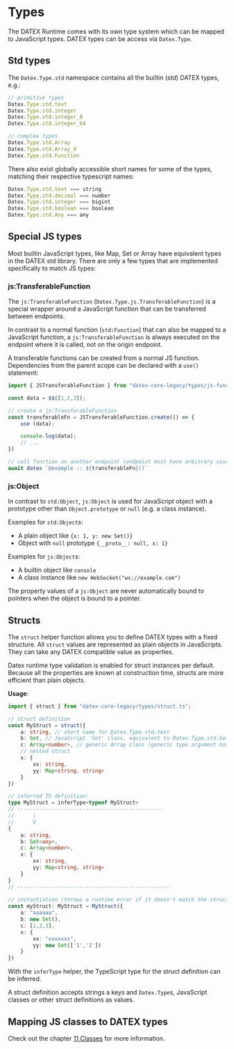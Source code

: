 # Types

The DATEX Runtime comes with its own type system which can be mapped to JavaScript types.
DATEX types can be access via `Datex.Type`.

## Std types 
The `Datex.Type.std` namespace contains all the builtin (*std*) DATEX types, e.g.:
```ts
// primitive types
Datex.Type.std.text
Datex.Type.std.integer
Datex.Type.std.integer_8
Datex.Type.std.integer_64

// complex types
Datex.Type.std.Array
Datex.Type.std.Array_8
Datex.Type.std.Function
```

There also exist globally accessible short names for some of the types, matching their respective typescript names:
```ts
Datex.Type.std.text === string
Datex.Type.std.decimal === number
Datex.Type.std.integer === bigint
Datex.Type.std.boolean === boolean
Datex.Type.std.Any === any
```

## Special JS types

Most builtin JavaScript types, like Map, Set or Array have equivalent types in the DATEX std library.
There are only a few types that are implemented specifically to match JS types:

### js:TransferableFunction

The `js:TransferableFunction` (`Datex.Type.js.TransferableFunction`) is a special wrapper
around a JavaScript function that can be transferred between endpoints.

In contrast to a normal function (`std:Function`) that can also be mapped to a JavaScript function,
a `js:TransferableFunction` is always executed on the endpoint where it is called, not on the origin endpoint.

A transferable functions can be created from a normal JS function. Dependencies from the parent scope can be declared with a `use()` statement:

```ts
import { JSTransferableFunction } from "datex-core-legacy/types/js-function.ts";

const data = $$([1,2,3]);

// create a js:TransferableFunction
const transferableFn = JSTransferableFunction.create(() => {
    use (data);

    console.log(data);
    // ...
})

// call function on another endpoint (endpoint must have arbitrary source code execution permission)
await datex `@example :: ${transferableFn}()`
```

### js:Object

In contrast to `std:Object`, `js:Object` is used for JavaScript object with a prototype other than `Object.prototype` or `null` (e.g. a class instance). 

Examples for `std:Object`s:
 * A plain object like `{x: 1, y: new Set()}`
 * Object with `null` prototype `{__proto__: null, x: 1}`

Examples for `js:Object`s:
 * A builtin object like `console`
 * A class instance like `new WebSocket("ws://example.com")`

The property values of a `js:Object` are never automatically bound to pointers when the object is bound to a pointer.

## Structs

The `struct` helper function allows you to define DATEX types with a
fixed structure.
All `struct` values are represented as plain objects in JavaScripts.
They can take any DATEX compatible value as properties.

Datex runtime type validation is enabled for struct instances per default.
Because all the properties are known at construction time,
structs are more efficient than plain objects.

**Usage**:

```ts
import { struct } from "datex-core-legacy/types/struct.ts";

// struct definition
const MyStruct = struct({
    a: string, // short name for Datex.Type.std.text
    b: Set, // JavaScript 'Set' class, equivalent to Datex.Type.std.Set
    c: Array<number>, // generic Array class (generic type argument has no effect at runtime!)
    // nested struct
    x: {
        xx: string,
        yy: Map<string, string>
    }
})

// inferred TS definition:
type MyStruct = inferType<typeof MyStruct>
// -----------------------------------------------
//      | 
//      V
{
    a: string,
    b: Set<any>,
    c: Array<number>,
    x: {
        xx: string,
        yy: Map<string, string>
    }
}
// -------------------------------------------------
 
// instantiation (throws a runtime error if it doesn't match the struct definition)
const myStruct: MyStruct = MyStruct({
    a: "aaaaaa",
    b: new Set(),
    c: [1,2,3],
    x: {
        xx: "xxxxxxx",
        yy: new Set(['1','2'])
    }
})
```

With the `inferType` helper, the TypeScript type
for the struct definition can be inferred.

A struct definition accepts strings a keys and `Datex.Type`s,
JavaScript classes or other struct definitions as values.


## Mapping JS classes to DATEX types

Check out the chapter [11 Classes](./11%20Classes.md) for more information.